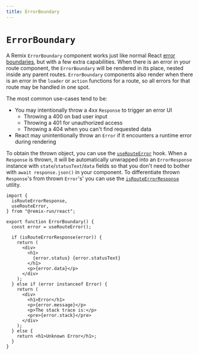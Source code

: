 ```yaml
---
title: ErrorBoundary
---
```


# `ErrorBoundary`

A Remix `ErrorBoundary` component works just like normal React [error boundaries][error-boundaries], but with a few extra capabilities. When there is an error in your route component, the `ErrorBoundary` will be rendered in its place, nested inside any parent routes. `ErrorBoundary` components also render when there is an error in the `loader` or `action` functions for a route, so all errors for that route may be handled in one spot.

The most common use-cases tend to be:

- You may intentionally throw a 4xx `Response` to trigger an error UI
  - Throwing a 400 on bad user input
  - Throwing a 401 for unauthorized access
  - Throwing a 404 when you can't find requested data
- React may unintentionally throw an `Error` if it encounters a runtime error during rendering

To obtain the thrown object, you can use the [`useRouteError`][use-route-error] hook. When a `Response` is thrown, it will be automatically unwrapped into an `ErrorResponse` instance with `state`/`statusText`/`data` fields so that you don't need to bother with `await response.json()` in your component. To differentiate thrown `Response`'s from thrown `Error`'s' you can use the [`isRouteErrorResponse`][is-route-error-response] utility.

```tsx
import {
  isRouteErrorResponse,
  useRouteError,
} from "@remix-run/react";

export function ErrorBoundary() {
  const error = useRouteError();

  if (isRouteErrorResponse(error)) {
    return (
      <div>
        <h1>
          {error.status} {error.statusText}
        </h1>
        <p>{error.data}</p>
      </div>
    );
  } else if (error instanceof Error) {
    return (
      <div>
        <h1>Error</h1>
        <p>{error.message}</p>
        <p>The stack trace is:</p>
        <pre>{error.stack}</pre>
      </div>
    );
  } else {
    return <h1>Unknown Error</h1>;
  }
}
```

[error-boundaries]: https://reactjs.org/docs/error-boundaries.html
[use-route-error]: ../hooks/use-route-error
[is-route-error-response]: ../utils/is-route-error-response
